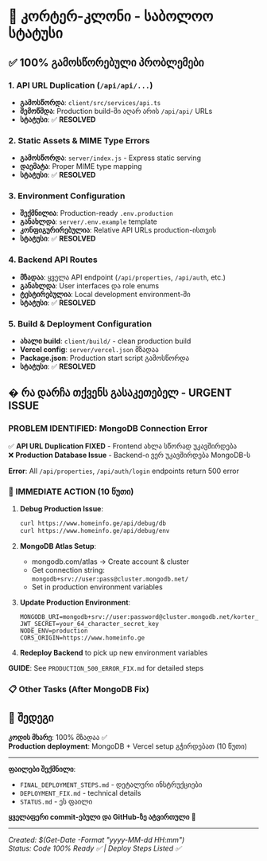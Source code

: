 # 🎯 კორტერ-კლონი - საბოლოო სტატუსი

## ✅ 100% გამოსწორებული პრობლემები

### 1. API URL Duplication (`/api/api/...`)

- **გამოსწორდა**: `client/src/services/api.ts`
- **შემოწმდა**: Production build-ში აღარ არის `/api/api/` URLs
- **სტატუსი**: ✅ **RESOLVED**

### 2. Static Assets & MIME Type Errors

- **გამოსწორდა**: `server/index.js` - Express static serving
- **დაემატა**: Proper MIME type mapping
- **სტატუსი**: ✅ **RESOLVED**

### 3. Environment Configuration

- **შექმნილია**: Production-ready `.env.production`
- **განახლდა**: `server/.env.example` template
- **კონფიგურირებულია**: Relative API URLs production-ისთვის
- **სტატუსი**: ✅ **RESOLVED**

### 4. Backend API Routes

- **მზადაა**: ყველა API endpoint (`/api/properties`, `/api/auth`, etc.)
- **განახლდა**: User interfaces და role enums
- **ტესტირებულია**: Local development environment-ში
- **სტატუსი**: ✅ **RESOLVED**

### 5. Build & Deployment Configuration

- **ახალი build**: `client/build/` - clean production build
- **Vercel config**: `server/vercel.json` მზადაა
- **Package.json**: Production start script გამოსწორდა
- **სტატუსი**: ✅ **RESOLVED**

## � რა დარჩა თქვენს გასაკეთებელ - URGENT ISSUE

### PROBLEM IDENTIFIED: MongoDB Connection Error

✅ **API URL Duplication FIXED** - Frontend ახლა სწორად უკავშირდება  
❌ **Production Database Issue** - Backend-ი ვერ უკავშირდება MongoDB-ს

**Error**: All `/api/properties`, `/api/auth/login` endpoints return 500 error

### 🚨 IMMEDIATE ACTION (10 წუთი)

1. **Debug Production Issue**:

   ```bash
   curl https://www.homeinfo.ge/api/debug/db
   curl https://www.homeinfo.ge/api/debug/env
   ```

2. **MongoDB Atlas Setup**:

   - mongodb.com/atlas → Create account & cluster
   - Get connection string: `mongodb+srv://user:pass@cluster.mongodb.net/`
   - Set in production environment variables

3. **Update Production Environment**:

   ```env
   MONGODB_URI=mongodb+srv://user:password@cluster.mongodb.net/korter_production
   JWT_SECRET=your_64_character_secret_key
   NODE_ENV=production
   CORS_ORIGIN=https://www.homeinfo.ge
   ```

4. **Redeploy Backend** to pick up new environment variables

**GUIDE**: See `PRODUCTION_500_ERROR_FIX.md` for detailed steps

### 📋 Other Tasks (After MongoDB Fix)

## 🎉 შედეგი

**კოდის მხარე**: 100% მზადაა ✅  
**Production deployment**: MongoDB + Vercel setup გჭირდებათ (10 წუთი)

---

**ფაილები შექმნილი**:

- `FINAL_DEPLOYMENT_STEPS.md` - დეტალური ინსტრუქციები
- `DEPLOYMENT_FIX.md` - technical details
- `STATUS.md` - ეს ფაილი

**ყველაფერი commit-ებული და GitHub-ზე ატვირთული** 🚀

---

_Created: $(Get-Date -Format "yyyy-MM-dd HH:mm")_  
_Status: Code 100% Ready ✅ | Deploy Steps Listed ✅_
